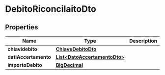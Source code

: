 
# DebitoRiconcilaitoDto

## Properties
Name | Type | Description | Notes
------------ | ------------- | ------------- | -------------
**chiavidebito** | [**ChiaveDebitoDto**](ChiaveDebitoDto.md) |  |  [optional]
**datiAccertamento** | [**List&lt;DatoAccertamentoDto&gt;**](DatoAccertamentoDto.md) |  |  [optional]
**importoDebito** | [**BigDecimal**](BigDecimal.md) |  |  [optional]



